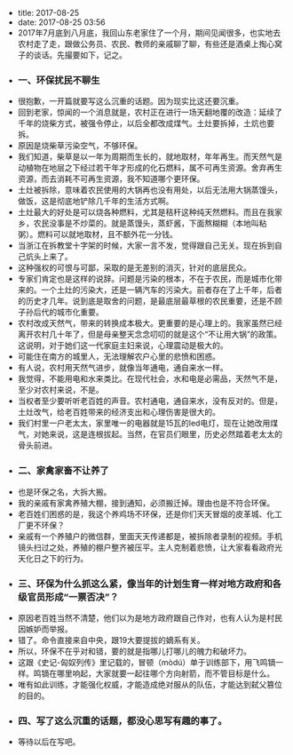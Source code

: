 - title:  2017-08-25
- date: 2017-08-25 03:56
- 2017年7月底到八月底，我回山东老家住了一个月，期间见闻很多，也实地去农村走了走，跟做公务员、农民、教师的亲戚聊了聊，有些还是酒桌上掏心窝子的谈话。先撮要如下，记之。
- ### 一、环保扰民不聊生
- 很抱歉，一开篇就要写这么沉重的话题。因为现实比这还要沉重。
- 回到老家，惊闻的一个消息就是，农村正在进行一场天翻地覆的改造：延续了千年的烧柴方式，被强令停止，以后全都改成煤气。土灶要拆掉，土炕也要拆。
- 原因是烧柴草污染空气，不够环保。
- 我们知道，柴草是以一年为周期而生长的，就地取材，年年再生。而天然气是动植物在地层之下经过若干年才形成的化石燃料，属不可再生资源。舍弃再生资源，而去消耗不可再生资源，我不知道哪个更环保。
- 土灶被拆除，意味着农民使用的大锅再也没有用处，以后无法用大锅蒸馒头，做饭，这是彻底地铲除几千年的生活方式啊。
- 土灶最大的好处是可以烧各种燃料，尤其是秸秆这种纯天然燃料。而且在我家乡，农民没事是不炒菜的。就是蒸馒头，蒸虾酱，下面熬糊糊（本地叫粘粥）。燃料可以就地取材，且不额外花一分钱。
- 当浙江在拆教堂十字架的时候，大家一言不发，觉得跟自己无关。现在拆到自己炕头上来了。
- 这种强权的可恨与可鄙，采取的是无差别的消灭，针对的底层民众。
- 专家们肯定也是这样的说辞。问题是污染的根本，不在于农民，而是城市化带来的。一个土灶的污染大，还是一辆汽车的污染大。前者存在了上千年，后者的历史才几年。说到底是取舍的问题，是最底层最草根的农民重要，还是不顾子孙后代的城市化重要。
- 农村改成天然气，带来的转换成本极大。更重要的是心理上的。我家虽然已经离开农村几十年了，但是母亲整天念念叨叨的就是这个“不让用大锅”的政策。这说明，对于她们这一代家庭主妇来说，心理震动是极大的。
- 可能住在南方的城里人，无法理解农户心里的悲愤和困惑。
- 有人说，农村用天然气进步，就像当年通电，通自来水一样。
- 我觉得，不能用电和水来类比。在现代社会，水和电是必需品，天然气不是，至少对农村来说，不是。
- 当权者至少要听听老百姓的声音。农村通电，通自来水，没有反对的。但是，土灶改气，给老百姓带来的经济支出和心理伤害是很大的。
- 我们村里一户老太太，家里唯一的电器就是15瓦的led电灯，现在让她改用煤气，对她来说，这是连根拔起。当然，在官员们眼里，历史必然踏着老太太的骨头前进。
- ### 二、家禽家畜不让养了
- 也是环保之名，大拆大搬。
- 我的亲戚有家禽养殖大棚，接到通知，必须搬迁掉。理由也是不符合环保。
- 老百姓们困惑的是，我这个养鸡场不环保，还是你们天天冒烟的皮革城、化工厂更不环保？
- 亲戚有一个养殖户的微信群，里面天天传递都是，被拆除者录制的视频。手机镜头扫过之处，养殖的棚户整齐被压平。主人克制着悲愤，让大家看看政府光天化日之下的行为。
- ### 三、环保为什么抓这么紧，像当年的计划生育一样对地方政府和各级官员形成“一票否决”？
- 原因老百姓当然不清楚，他们以为是地方政府跟自己作对，也有人认为是村民因嫉妒而举报。
- 错了。命令直接来自中央，跟19大要提拔的嫡系有关。
- 所以，环保不在乎对和错，要的就是指哪儿打哪儿的魄力和破坏力。
- 这跟《史记-匈奴列传》里记载的，冒顿（mòdú）单于训练部下，用飞鸣镝一样。鸣镝在哪里响起，大家就要一起往哪个方向射箭，而不管目标是什么。
- 唯有如此训练，才能强化权威，才能造成绝对服从的队伍，才能达到弑父篡位的目的。
- ### 四、写了这么沉重的话题，都没心思写有趣的事了。
- 等待以后在写吧。
